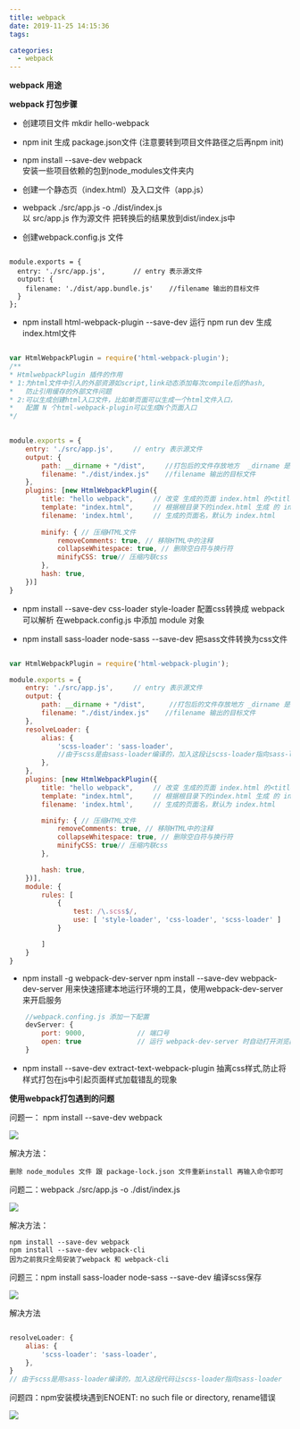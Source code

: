 ```yaml
---
title: webpack
date: 2019-11-25 14:15:36
tags:

categories: 
  - webpack
---
```

**webpack 用途**

**webpack 打包步骤**

- 创建项目文件 mkdir hello-webpack 

- npm init 生成 package.json文件  (注意要转到项目文件路径之后再npm init)

- npm install --save-dev webpack  
  安装一些项目依赖的包到node_modules文件夹内

- 创建一个静态页（index.html）及入口文件（app.js）

- webpack ./src/app.js -o ./dist/index.js   
  以 src/app.js 作为源文件 把转换后的结果放到dist/index.js中

- 创建webpack.config.js 文件

```javscript

module.exports = {
  entry: './src/app.js',       // entry 表示源文件
  output: {
    filename: './dist/app.bundle.js'    //filename 输出的目标文件
  }
};

```
- npm install html-webpack-plugin --save-dev  运行 npm run dev 生成 index.html文件

```javascript

var HtmlWebpackPlugin = require('html-webpack-plugin');
/**
* HtmlwebpackPlugin 插件的作用
* 1:为html文件中引入的外部资源如script,link动态添加每次compile后的hash,
*   防止引用缓存的外部文件问题
* 2:可以生成创建html入口文件，比如单页面可以生成一个html文件入口，
*   配置 N 个html-webpack-plugin可以生成N个页面入口
*/
 

module.exports = {
    entry: './src/app.js',     // entry 表示源文件
    output: {
        path: __dirname + "/dist",     //打包后的文件存放地方  _dirname 是node.js的一个全局变量，指向当前执行脚本所在的目录
        filename: "./dist/index.js"    //filename 输出的目标文件
    },
    plugins: [new HtmlWebpackPlugin({
        title: "hello webpack",     // 改变 生成的页面 index.html 的<title>标签内容
        template: "index.html",     // 根据根目录下的index.html 生成 的 index.html
        filename: 'index.html',     // 生成的页面名，默认为 index.html
        
        minify: { // 压缩HTML文件
            removeComments: true, // 移除HTML中的注释
            collapseWhitespace: true, // 删除空白符与换行符
            minifyCSS: true// 压缩内联css
        },
        hash: true,
    })]
}

```
- npm install --save-dev css-loader style-loader 
    配置css转换成 webpack 可以解析  在webpack.config.js 中添加 module 对象 
    
- npm install sass-loader node-sass --save-dev
   把sass文件转换为css文件
 


```javascript

var HtmlWebpackPlugin = require('html-webpack-plugin');

module.exports = {
    entry: './src/app.js',     // entry 表示源文件
    output: {
        path: __dirname + "/dist",      //打包后的文件存放地方 _dirname 是node.js的一个全局变量，指向当前执行脚本所在的目录
        filename: "./dist/index.js"    //filename 输出的目标文件
    },
    resolveLoader: {
        alias: {
            'scss-loader': 'sass-loader',   
            //由于scss是由sass-loader编译的，加入这段让scss-loader指向sass-loader
        },
    },
    plugins: [new HtmlWebpackPlugin({
        title: "hello webpack",     // 改变 生成的页面 index.html 的<title>标签内容
        template: "index.html",     // 根据根目录下的index.html 生成 的 index.html
        filename: 'index.html',     // 生成的页面名，默认为 index.html

        minify: { // 压缩HTML文件
            removeComments: true, // 移除HTML中的注释
            collapseWhitespace: true, // 删除空白符与换行符
            minifyCSS: true// 压缩内联css
        },

        hash: true,
    })],
    module: {
        rules: [
            {
                test: /\.scss$/,
                use: [ 'style-loader', 'css-loader', 'scss-loader' ]
            }

        ]
    }
}


```

-  npm install -g webpack-dev-server
   npm install --save-dev webpack-dev-server 
   用来快速搭建本地运行环境的工具，使用webpack-dev-server 来开启服务
  
```javascript
    //webpack.confing.js 添加一下配置
    devServer: {
        port: 9000,             // 端口号
        open: true              // 运行 webpack-dev-server 时自动打开浏览器
    }
```

- npm install --save-dev extract-text-webpack-plugin 
  抽离css样式,防止将样式打包在js中引起页面样式加载错乱的现象

**使用webpack打包遇到的问题**

问题一： npm install --save-dev webpack

![](/images/webpack1.png)

解决方法：

    删除 node_modules 文件 跟 package-lock.json 文件重新install 再输入命令即可
    
问题二：webpack ./src/app.js -o ./dist/index.js

![](/images/webpack2.png)

解决方法： 
    
    npm install --save-dev webpack
    npm install --save-dev webpack-cli
    因为之前我只全局安装了webpack 和 webpack-cli 
    
问题三：npm install sass-loader node-sass --save-dev 编译scss保存

![](images/webpack3.png)

解决方法
```javascript

resolveLoader: {
    alias: {
        'scss-loader': 'sass-loader',
    },
}
// 由于scss是用sass-loader编译的，加入这段代码让scss-loader指向sass-loader

```

问题四：npm安装模块遇到ENOENT: no such file or directory, rename错误

![](/images/webpack4.png)
   
    

